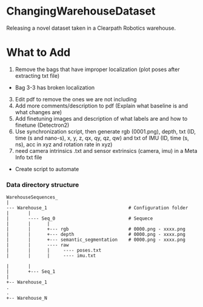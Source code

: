 # ChangingWarehouseDataset
Releasing a novel dataset taken in a Clearpath Robotics warehouse.

# What to Add
1) Remove the bags that have improper localization (plot poses after extracting txt file)
- Bag 3-3 has broken localization
3) Edit pdf to remove the ones we are not including
4) Add more comments/description to pdf (Explain what baseline is and what changes are)
5) Add finetuning images and description of what labels are and how to finetune (Detectron2)
6) Use synchronization script, then generate rgb (0001.png), depth, txt (ID, time (s and nano-s), x, y, z, qx, qy, qz, qw) and txt of IMU (ID, time (s, ns), acc in xyz and rotation rate in xyz)
7) need camera intrinsics .txt and sensor extrinsics (camera, imu) in a Meta Info txt file


- Create script to automate


### Data directory structure
```
WarehouseSequences_
|
--- Warehouse_1                              # Configuration folder
|       |
|       ---- Seq_0                           # Sequece
|       |      |
|       |      +--- rgb                      # 0000.png - xxxx.png      
|       |      +--- depth                    # 0000.png - xxxx.png
|       |      +--- semantic_segmentation    # 0000.png - xxxx.png     
|       |      ---- raw                   
|       |      |     ---- poses.txt 
|       |      |     ---- imu.txt 

|       |
|       +--- Seq_1
|
+-- Warehouse_1
.
.
+-- Warehouse_N

```

